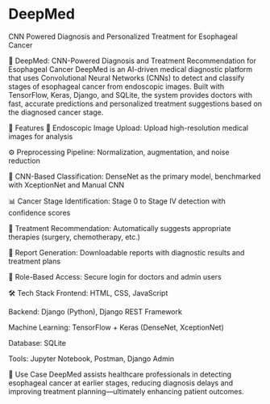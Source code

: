 # DeepMed
CNN Powered Diagnosis and Personalized Treatment for Esophageal Cancer

🧠 DeepMed: CNN-Powered Diagnosis and Treatment Recommendation for Esophageal Cancer
DeepMed is an AI-driven medical diagnostic platform that uses Convolutional Neural Networks (CNNs) to detect and classify stages of esophageal cancer from endoscopic images. Built with TensorFlow, Keras, Django, and SQLite, the system provides doctors with fast, accurate predictions and personalized treatment suggestions based on the diagnosed cancer stage.

🚀 Features
🩻 Endoscopic Image Upload: Upload high-resolution medical images for analysis

⚙️ Preprocessing Pipeline: Normalization, augmentation, and noise reduction

🧠 CNN-Based Classification: DenseNet as the primary model, benchmarked with XceptionNet and Manual CNN

📊 Cancer Stage Identification: Stage 0 to Stage IV detection with confidence scores

💊 Treatment Recommendation: Automatically suggests appropriate therapies (surgery, chemotherapy, etc.)

📄 Report Generation: Downloadable reports with diagnostic results and treatment plans

🔐 Role-Based Access: Secure login for doctors and admin users

🛠️ Tech Stack
Frontend: HTML, CSS, JavaScript

Backend: Django (Python), Django REST Framework

Machine Learning: TensorFlow + Keras (DenseNet, XceptionNet)

Database: SQLite

Tools: Jupyter Notebook, Postman, Django Admin

📌 Use Case
DeepMed assists healthcare professionals in detecting esophageal cancer at earlier stages, reducing diagnosis delays and improving treatment planning—ultimately enhancing patient outcomes.

